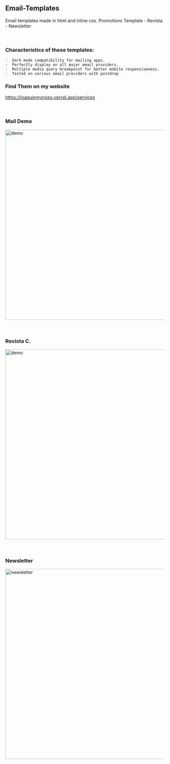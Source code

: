## Email-Templates
Email templates made in html and inline css.
Promotions Template - Revista - Newsletter
<br><br><br>

### Characteristics of these templates:

    -  Dark mode compatibility for mailing apps.
    -  Perfectly display on all major email providers.
    -  Multiple media query breakpoint for better mobile responsiveness.
    -  Tested on various email providers with postdrop

### Find Them on my website
https://joaquinreynoso.vercel.app/services
<br><br><br>

### Mail Demo

<img src="https://github.com/orientalArg/Email-Template-/blob/main/MAIL.jpg?raw=true" alt="demo" width="600px" />
<br><br><br>

### Revista C.

<img src="https://github.com/orientalArg/Email-Template-/blob/main/revistac.png?raw=true" alt="demo" width="600px" />
<br><br><br>

### Newsletter

<img src="https://github.com/orientalArg/Email-Template-/blob/main/newsletter.png?raw=true" alt="newsletter" width="600px" />

